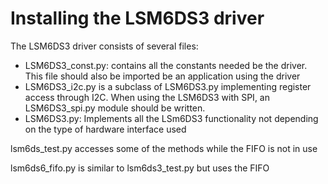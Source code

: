 # Installing the LSM6DS3 driver
The LSM6DS3 driver consists of several files:
* LSM6DS3_const.py: contains all the constants needed be the driver. This file should also be imported be an application using the driver
* LSM6DS3_i2c.py is a subclass of LSM6DS3.py implementing register access through I2C. When using the LSM6DS3 with SPI, an LSM6DS3_spi.py module should be written.
* LSM6DS3.py: Implements all the LSm6DS3 functionality not depending on the type of hardware interface used

lsm6ds_test.py accesses some of the methods while the FIFO is not in use

lsm6ds6_fifo.py is similar to lsm6ds3_test.py but uses the FIFO
